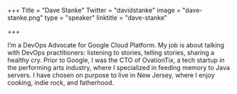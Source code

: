 +++
Title = "Dave Stanke"
Twitter = "davidstanke"
image = "dave-stanke.png"
type = "speaker"
linktitle = "dave-stanke"

+++

I’m a DevOps Advocate for Google Cloud Platform. My job is about talking with DevOps practitioners: listening to stories, telling stories, sharing a healthy cry. Prior to Google, I was the CTO of OvationTix, a tech startup in the performing arts industry, where I specialized in feeding memory to Java servers. I have chosen on purpose to live in New Jersey, where I enjoy cooking, indie rock, and fatherhood.
